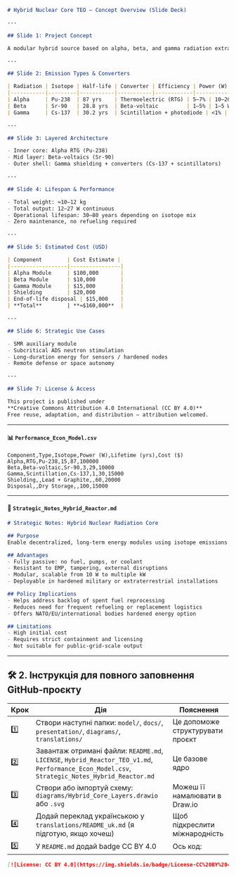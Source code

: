```markdown
# Hybrid Nuclear Core TEO — Concept Overview (Slide Deck)

---

## Slide 1: Project Concept

A modular hybrid source based on alpha, beta, and gamma radiation extracted from spent nuclear fuel. Functions as a passive core add-on for next-generation reactors or autonomous infrastructure.

---

## Slide 2: Emission Types & Converters

| Radiation | Isotope | Half-life | Converter | Efficiency | Power (W) |
|-----------|---------|-----------|-----------|------------|-----------|
| Alpha     | Pu-238  | 87 yrs    | Thermoelectric (RTG) | 5–7% | 10–20 W |
| Beta      | Sr-90   | 28.8 yrs  | Beta-voltaic         | 1–5% | 1–5 W   |
| Gamma     | Cs-137  | 30.2 yrs  | Scintillation + photodiode | <1% | 0.5–2 W |

---

## Slide 3: Layered Architecture

- Inner core: Alpha RTG (Pu-238)
- Mid layer: Beta-voltaics (Sr-90)
- Outer shell: Gamma shielding + converters (Cs-137 + scintillators)

---

## Slide 4: Lifespan & Performance

- Total weight: ≈10–12 kg
- Total output: 12–27 W continuous
- Operational lifespan: 30–80 years depending on isotope mix
- Zero maintenance, no refueling required

---

## Slide 5: Estimated Cost (USD)

| Component        | Cost Estimate |
|------------------|----------------|
| Alpha Module     | $100,000       |
| Beta Module      | $10,000        |
| Gamma Module     | $15,000        |
| Shielding        | $20,000        |
| End-of-life disposal | $15,000    |
| **Total**        | **≈$160,000**  |

---

## Slide 6: Strategic Use Cases

- SMR auxiliary module  
- Subcritical ADS neutron stimulation  
- Long-duration energy for sensors / hardened nodes  
- Remote defense or space autonomy

---

## Slide 7: License & Access

This project is published under  
**Creative Commons Attribution 4.0 International (CC BY 4.0)**  
Free reuse, adaptation, and distribution — attribution welcomed.
```

---

#### 📊 `Performance_Econ_Model.csv`

```csv
Component,Type,Isotope,Power (W),Lifetime (yrs),Cost ($)
Alpha,RTG,Pu-238,15,87,100000
Beta,Beta-voltaic,Sr-90,3,29,10000
Gamma,Scintillation,Cs-137,1,30,15000
Shielding,,Lead + Graphite,,60,20000
Disposal,,Dry Storage,,100,15000
```

---

#### 🧠 `Strategic_Notes_Hybrid_Reactor.md`

```markdown
# Strategic Notes: Hybrid Nuclear Radiation Core

## Purpose
Enable decentralized, long-term energy modules using isotope emissions from reprocessed nuclear waste. Support critical infrastructure, space missions, or modular backup for SMRs.

## Advantages
- Fully passive: no fuel, pumps, or coolant
- Resistant to EMP, tampering, external disruptions
- Modular, scalable from 10 W to multiple kW
- Deployable in hardened military or extraterrestrial installations

## Policy Implications
- Helps address backlog of spent fuel reprocessing
- Reduces need for frequent refueling or replacement logistics
- Offers NATO/EU/international bodies hardened energy option

## Limitations
- High initial cost
- Requires strict containment and licensing
- Not suitable for public-grid-scale output
```

---

## 🛠️ 2. Інструкція для повного заповнення GitHub-проєкту

| Крок | Дія | Пояснення |
|------|-----|------------|
| 1️⃣ | Створи наступні папки: `model/`, `docs/`, `presentation/`, `diagrams/`, `translations/` | Це допоможе структурувати проєкт |
| 2️⃣ | Завантаж отримані файли: `README.md`, `LICENSE`, `Hybrid_Reactor_TEO_v1.md`, `Performance_Econ_Model.csv`, `Strategic_Notes_Hybrid_Reactor.md` | Це базове ядро |
| 3️⃣ | Створи або імпортуй схему: `diagrams/Hybrid_Core_Layers.drawio` або `.svg` | Можеш її намалювати в Draw.io |
| 4️⃣ | Додай переклад українською у `translations/README_uk.md` (я підготую, якщо хочеш) | Щоб підкреслити міжнародність |
| 5️⃣ | У `README.md` додай badge CC BY 4.0 | Ось код:

```markdown
[![License: CC BY 4.0](https://img.shields.io/badge/License-CC%20BY%204.0-blue.svg)](https://creativecommons.org/licenses/by/4.0/)
```
